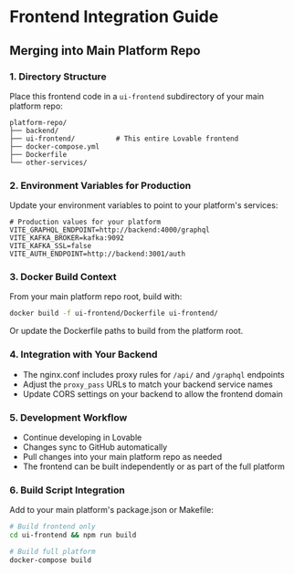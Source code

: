 
# Frontend Integration Guide

## Merging into Main Platform Repo

### 1. Directory Structure
Place this frontend code in a `ui-frontend` subdirectory of your main platform repo:

```
platform-repo/
├── backend/
├── ui-frontend/          # This entire Lovable frontend
├── docker-compose.yml
├── Dockerfile
└── other-services/
```

### 2. Environment Variables for Production
Update your environment variables to point to your platform's services:

```env
# Production values for your platform
VITE_GRAPHQL_ENDPOINT=http://backend:4000/graphql
VITE_KAFKA_BROKER=kafka:9092
VITE_KAFKA_SSL=false
VITE_AUTH_ENDPOINT=http://backend:3001/auth
```

### 3. Docker Build Context
From your main platform repo root, build with:

```bash
docker build -f ui-frontend/Dockerfile ui-frontend/
```

Or update the Dockerfile paths to build from the platform root.

### 4. Integration with Your Backend
- The nginx.conf includes proxy rules for `/api/` and `/graphql` endpoints
- Adjust the `proxy_pass` URLs to match your backend service names
- Update CORS settings on your backend to allow the frontend domain

### 5. Development Workflow
- Continue developing in Lovable
- Changes sync to GitHub automatically
- Pull changes into your main platform repo as needed
- The frontend can be built independently or as part of the full platform

### 6. Build Script Integration
Add to your main platform's package.json or Makefile:

```bash
# Build frontend only
cd ui-frontend && npm run build

# Build full platform
docker-compose build
```
